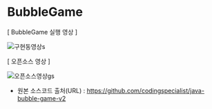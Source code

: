 # BubbleGame


[ BubbleGame 실행 영상 ] 


![구현동영상s](https://github.com/cw1662/BubbleGame/assets/101031116/6b9947d3-473a-464a-8558-2c706bd8a126)






[ 오픈소스 영상 ] 


![오픈소스영상gs](https://github.com/cw1662/BubbleGame/assets/101031116/908f4a1e-6c91-4e98-b4ac-26df312cf3d1)


- 원본 소스코드 출처(URL) : https://github.com/codingspecialist/java-bubble-game-v2
